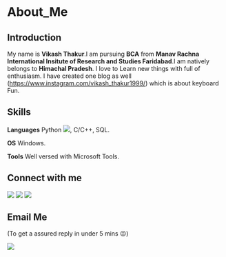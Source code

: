 # About_Me
## Introduction
My name is **Vikash Thakur**.I am pursuing **BCA** from **Manav Rachna International Insitute of Research and Studies Faridabad**.I am natively belongs to **Himachal Pradesh**. I love to Learn new things with full of enthusiasm. I have created one blog as well (https://www.instagram.com/vikash_thakur1999/) which is about keyboard Fun.

## Skills
**Languages** Python [<img src="https://img.icons8.com/color/30/000000/snake.png">](), C/C++, SQL.

**OS** Windows.

**Tools** Well versed with Microsoft Tools.

## Connect with me
[<img target="_blank" src="https://img.icons8.com/color/50/000000/linkedin.png">](https://www.linkedin.com/in/vikash-thakur-57a01017b)  [<img target="_blank" src="https://img.icons8.com/color/48/000000/github-2.png">](https://github.com/Thakurvikash)  [<img target="_blank" src="https://img.icons8.com/color/48/000000/facebook.png">](https://www.facebook.com/profile.php?id=100006225512108)

## Email Me
(To get a assured reply in under 5 mins :wink:)

[<img src="https://img.icons8.com/office/50/000000/gmail-login.png">](mailto:tvikash446@gmail.com)


